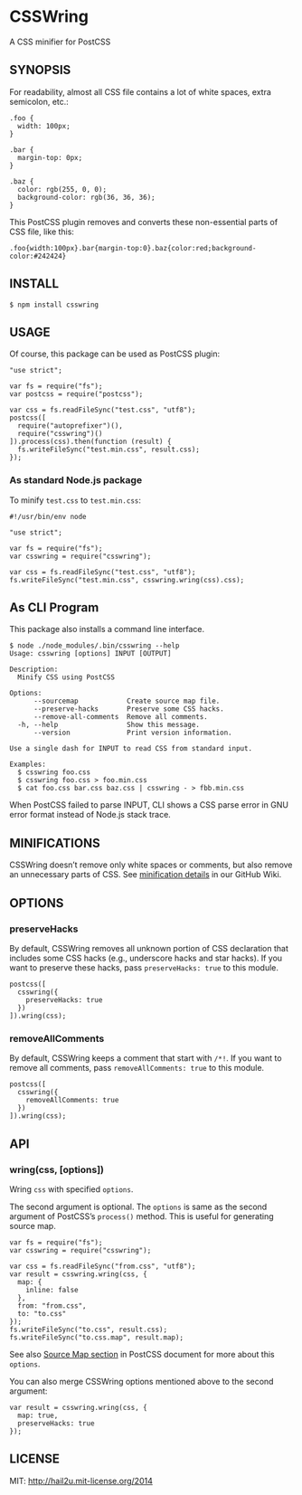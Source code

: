 CSSWring
========

A CSS minifier for PostCSS


SYNOPSIS
--------

For readability, almost all CSS file contains a lot of white spaces, extra
semicolon, etc.:

    .foo {
      width: 100px;
    }
    
    .bar {
      margin-top: 0px;
    }
    
    .baz {
      color: rgb(255, 0, 0);
      background-color: rgb(36, 36, 36);
    }

This PostCSS plugin removes and converts these non-essential parts of CSS file,
like this:

    .foo{width:100px}.bar{margin-top:0}.baz{color:red;background-color:#242424}


INSTALL
-------

    $ npm install csswring


USAGE
-----

Of course, this package can be used as PostCSS plugin:

    "use strict";
    
    var fs = require("fs");
    var postcss = require("postcss");
    
    var css = fs.readFileSync("test.css", "utf8");
    postcss([
      require("autoprefixer")(),
      require("csswring")()
    ]).process(css).then(function (result) {
      fs.writeFileSync("test.min.css", result.css);
    });


### As standard Node.js package

To minify `test.css` to `test.min.css`:

    #!/usr/bin/env node
    
    "use strict";
    
    var fs = require("fs");
    var csswring = require("csswring");
    
    var css = fs.readFileSync("test.css", "utf8");
    fs.writeFileSync("test.min.css", csswring.wring(css).css);


## As CLI Program

This package also installs a command line interface.

    $ node ./node_modules/.bin/csswring --help
    Usage: csswring [options] INPUT [OUTPUT]
    
    Description:
      Minify CSS using PostCSS
    
    Options:
          --sourcemap            Create source map file.
          --preserve-hacks       Preserve some CSS hacks.
          --remove-all-comments  Remove all comments.
      -h, --help                 Show this message.
          --version              Print version information.
    
    Use a single dash for INPUT to read CSS from standard input.
    
    Examples:
      $ csswring foo.css
      $ csswring foo.css > foo.min.css
      $ cat foo.css bar.css baz.css | csswring - > fbb.min.css

When PostCSS failed to parse INPUT, CLI shows a CSS parse error in GNU error
format instead of Node.js stack trace.


MINIFICATIONS
-------------

CSSWring doesn’t remove only white spaces or comments, but also remove an
unnecessary parts of CSS. See [minification details][2] in our GitHub Wiki.


OPTIONS
-------

### preserveHacks

By default, CSSWring removes all unknown portion of CSS declaration that
includes some CSS hacks (e.g., underscore hacks and star hacks). If you want to
preserve these hacks, pass `preserveHacks: true` to this module.

    postcss([
      csswring({
        preserveHacks: true
      })
    ]).wring(css);


### removeAllComments

By default, CSSWring keeps a comment that start with `/*!`. If you want to
remove all comments, pass `removeAllComments: true` to this module.

    postcss([
      csswring({
        removeAllComments: true
      })
    ]).wring(css);


API
---

### wring(css, [options])

Wring `css` with specified `options`.

The second argument is optional. The `options` is same as the second argument of
PostCSS’s `process()` method. This is useful for generating source map.

    var fs = require("fs");
    var csswring = require("csswring");
    
    var css = fs.readFileSync("from.css", "utf8");
    var result = csswring.wring(css, {
      map: {
        inline: false
      },
      from: "from.css",
      to: "to.css"
    });
    fs.writeFileSync("to.css", result.css);
    fs.writeFileSync("to.css.map", result.map);

See also [Source Map section][3] in PostCSS document for more about this
`options`.

You can also merge CSSWring options mentioned above to the second argument:

    var result = csswring.wring(css, {
      map: true,
      preserveHacks: true
    });


LICENSE
-------

MIT: http://hail2u.mit-license.org/2014


[1]: https://github.com/postcss/postcss
[2]: https://github.com/hail2u/node-csswring/wiki
[3]: https://github.com/postcss/postcss#source-map
